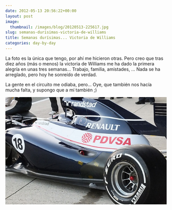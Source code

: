 ```yaml
---
date: 2012-05-13 20:56:22+00:00
layout: post
image:
  thumbnail: /images/blog/20120513-225617.jpg
slug: semanas-durisimas-victoria-de-williams
title: Semanas durísimas... Victoria de Williams
categories: day-by-day
---
```


La foto es la única que tengo, por ahí me hicieron otras. Pero creo que tras diez años (más o menos) la victoria de Williams me ha dado la primera alegría en unas tres semanas... Trabajo, familia, amistades, ... Nada se ha arreglado, pero hoy he sonreído de verdad.

La gente en el circuito me odiaba, pero... Oye, que también nos hacía mucha falta, y supongo que a mí también ;)

[![20120513-225617.jpg](/images/blog/20120513-225617.jpg)](/images/blog/20120513-225617.jpg)
